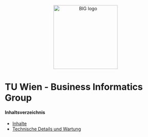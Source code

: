 <p align="center"><a href="https://big-tuwien.github.io" target="_blank" rel="noopener"><img src="https://raw.githubusercontent.com/big-tuwien/big-tuwien.github.io/content/assets/images/logo.png" alt="BIG logo" height="200px"></a></p>

# TU Wien - Business Informatics Group

#### Inhaltsverzeichnis

* [Inhalte](https://github.com/big-tuwien/big-tuwien.github.io/blob/content/documentation/content.md)
* [Technische Details und Wartung](https://github.com/big-tuwien/big-tuwien.github.io/blob/content/documentation/tech.md)
